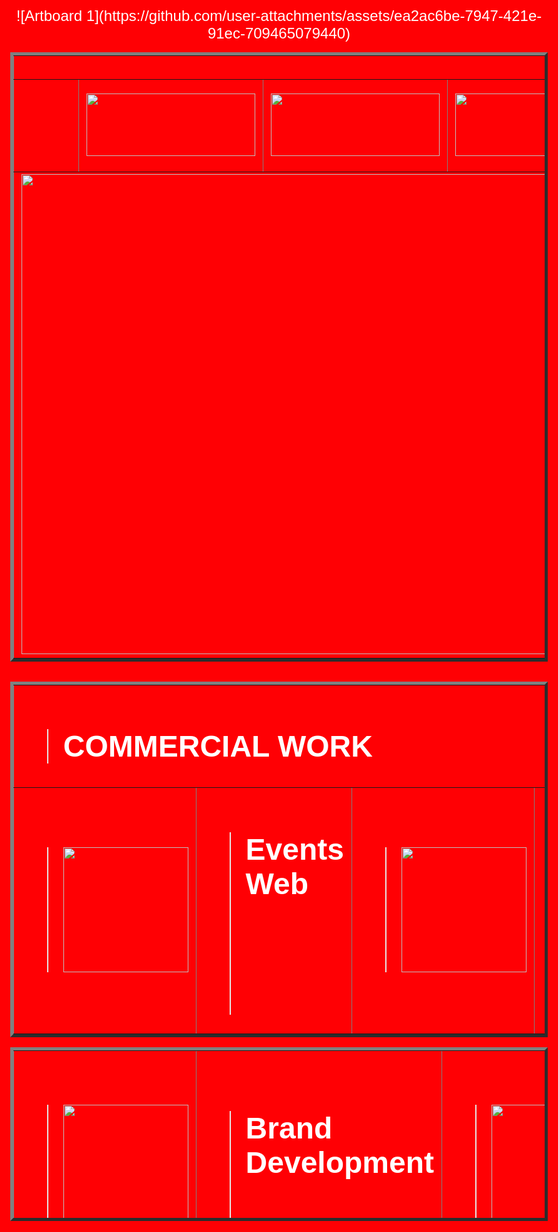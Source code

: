 <!doctype html>
<html>
<head>
<title>Thomas Palma Portfolio</title>
<meta charset="UTF-8">
<title>Untitled Document</title>
<script type="text/javascript">
function MM_swapImgRestore() { //v3.0
  var i,x,a=document.MM_sr; for(i=0;a&&i<a.length&&(x=a[i])&&x.oSrc;i++) x.src=x.oSrc;
}
function MM_preloadimages() { //v3.0
  var d=document; if(d.images){ if(!d.MM_p) d.MM_p=new Array();
    var i,j=d.MM_p.length,a=MM_preloadimages.arguments; for(i=0; i<a.length; i++)
    if (a[i].indexOf("#")!=0){ d.MM_p[j]=new image; d.MM_p[j++].src=a[i];}}
}

function MM_findObj(n, d) { //v4.01
  var p,i,x;  if(!d) d=document; if((p=n.indexOf("?"))>0&&parent.frames.length) {
    d=parent.frames[n.substring(p+1)].document; n=n.substring(0,p);}
  if(!(x=d[n])&&d.all) x=d.all[n]; for (i=0;!x&&i<d.forms.length;i++) x=d.forms[i][n];
  for(i=0;!x&&d.layers&&i<d.layers.length;i++) x=MM_findObj(n,d.layers[i].document);
  if(!x && d.getElementById) x=d.getElementById(n); return x;
}

function MM_swapimage() { //v3.0
  var i,j=0,x,a=MM_swapimage.arguments; document.MM_sr=new Array; for(i=0;i<(a.length-2);i+=3)
   if ((x=MM_findObj(a[i]))!=null){document.MM_sr[j++]=x; if(!x.oSrc) x.oSrc=x.src; x.src=a[i+2];}
}
</script>
<style type="text/css">
h1 {
    color: #FFFFFF;
}
h2 {
    color: #FFFFFF;
}
body,td,th {
    font-size: 24px;
    font-family: Arial;
}
a {
    font-family: "Gill Sans", "Gill Sans MT", "Myriad Pro", "DejaVu Sans Condensed", Helvetica, Arial, sans-serif;
    font-style: normal;
    font-weight: bold;
}
</style>
</head>
<center>
<body bgcolor="#FF0004" background="images/Bg image_Web.jpg" text="#FFFFFF" onLoad="MM_preloadImages('images/Icon 1 on_web.jpg','images/Icon 3 on_web.png','images/Icon 2 on_web.png','images/Icon 4 on_web.png','images/Icon 1 on_web.png','images/Icon 3.1 On_Web.jpg','images/Icon 4.1 On_Web.jpg','images/Icon 2.1 On_Web.jpg')">
<table width="1434" border="5" cellspacing="0" cellpadding="0">
  <tbody>
    <tr>
      <td height="30" colspan="7">&nbsp;</td>
    </tr>
    <tr>
      <td width="162" height="148">&nbsp;</td>
      <td width="270"><a href="https://palmatom47.wixsite.com/thomas-palma/portfolio" target="_blank" onMouseOver="MM_swapimage('Design','','images/Icon 2 on_web.png',1)" onMouseOut="MM_swapImgRestore()"><img src="images/Icon 2 off_web.png" alt="" width="270" height="100" id="Design"></a></td>
      <td width="270"><a href="https://www.behance.net/ThomasLPalma" target="_blank" onMouseOver="MM_swapimage('Art','','images/Icon 3 on_web.png',1)" onMouseOut="MM_swapImgRestore()"><img src="images/Icon 3 off_web.png" alt="" width="270" height="100" id="Art"></a></td>
      <td width="280"><a href="https://www.linkedin.com/in/thomas-palma-9b10b5278/" target="_blank" onMouseOver="MM_swapimage('LinkedIn','','images/Icon 4 on_web.png',1)" onMouseOut="MM_swapImgRestore()"><img src="images/Icon 4 off_web.png" alt="" width="270" height="100" id="LinkedIn"></a></td>
      <td width="270"><a href="images/Thomas Palma Resume.pdf" target="_blank" onMouseOver="MM_swapimage('Resume','','images/Icon 1 on_web.png',1)" onMouseOut="MM_swapImgRestore()"><img src="images/Icon 1 off_web.png" alt="" width="270" height="100" id="Resume"></a></td>
      <td width="160">&nbsp;</td>
    </tr>
    <tr>
      <td colspan="7"><img src="images/Artboard 1.jpg" width="1366" height="768" alt=""/></td>
![Artboard 1](https://github.com/user-attachments/assets/ea2ac6be-7947-421e-91ec-709465079440)
    </tr>
  </tbody>
</table>
<table width="1200" border="0" cellspacing="0" cellpadding="0">
  <tbody>
    <tr>    </tr>
  </tbody>
  <tbody>
</tbody>
</table>
<table width="1434" border="5" cellspacing="5" cellpadding="0">
  <tbody>
    <tr>
      <td height="142" colspan="7"><blockquote>
        <h1>COMMERCIAL WORK </h1>
      </blockquote></td>
    </tr>
    <tr>
      <td width="290" height="247"><blockquote>
        <p><a href="https://palmatom47.wixsite.com/thomas-palma/portfolio-collections/my-portfolio/coc-jobe-fair_web-adverts" target="_blank" onMouseOver="MM_swapimage('image Icon 1','','images/Icon 1.1 On_Web.jpg',0)" onMouseOut="MM_swapImgRestore()"><img src="images/Icon-1.1-Off_Web.jpg" alt="" width="200" height="200" id="image Icon 1"></a></p>
      </blockquote></td>
      <td width="426"><blockquote>
        <h1>Events Web</h1>
        <h1>&nbsp;</h1>
        <p>&nbsp;</p>
      </blockquote>        </td>
      <td width="274"><blockquote>
        <p><a href="https://palmatom47.wixsite.com/thomas-palma/portfolio-collections/my-portfolio/home-garden_social-media-adverts" target="_blank" onMouseOver="MM_swapimage('image7','','images/Icon 3.1 On_Web.jpg',1)" onMouseOut="MM_swapImgRestore()"><img src="images/Icon 3.1 Off_Web.jpg" alt="" width="200" height="200" id="image7" border="0"></a></p>
      </blockquote></td>
		<td width="401"><blockquote>
		  <h1>Events Social Media</h1>
	      <p>&nbsp;</p>
	      <p>&nbsp;</p>
		</blockquote></td>
    </tr>
  </tbody>
</table>
<table width="1434" height="278" border="5" cellpadding="5" cellspacing="5">
<tbody>
  </tbody>
<tbody>
  <tr>
    <td width="260" height="268"><blockquote>
      <p><a href="https://palmatom47.wixsite.com/thomas-palma/portfolio-collections/my-portfolio/sweet-safari_brand-book" target="_blank" onMouseOver="MM_swapimage('image8','','images/Icon 4.1 On_Web.jpg',1)" onMouseOut="MM_swapImgRestore()"><img src="images/Icon 4.1 Off_Web.jpg" alt="" width="200" height="200" id="image8"></a></p>
    </blockquote></td>
    <td width="417"><blockquote>
      <h1>Brand Development</h1>
      <p>&nbsp;</p>
      <p>&nbsp;</p>
    </blockquote></td>
    <td width="245"><blockquote>
      <p><a href="https://palmatom47.wixsite.com/thomas-palma/portfolio-collections/my-portfolio/focus-pt_motion-graphic" target="_blank" onMouseOver="MM_swapimage('image9','','images/Icon 2.1 On_Web.jpg',1)" onMouseOut="MM_swapImgRestore()"><img src="images/Icon 2.1 Off_Web.jpg" alt="" width="200" height="200" id="image9"></a></p>
    </blockquote></td>
    <td width="429"><h1>Motion Graphics</h1>
      <p>&nbsp;</p>
      <p>&nbsp;</p>
      <p>&nbsp;</p></td>
  </tr>
</tbody>
<tbody>
  <tr></tr>
</tbody>
</table>
<p>&nbsp;</p>
<p>&nbsp;</p>
</body>
</center>
</html>
